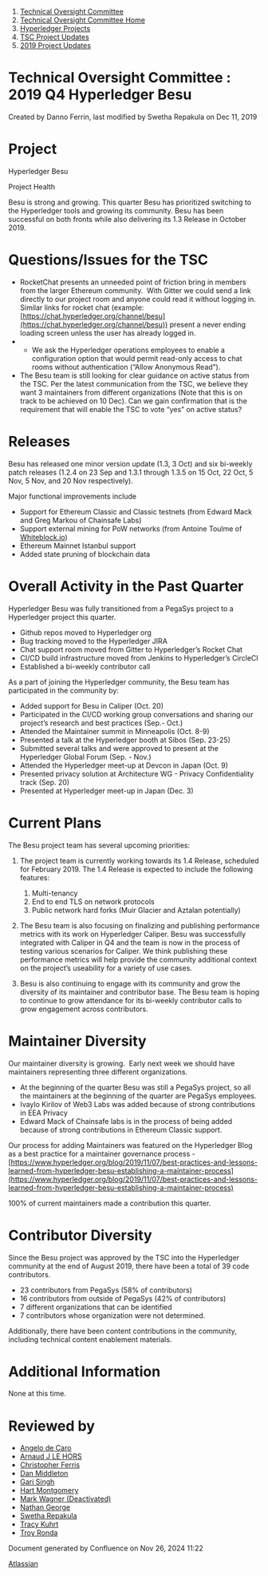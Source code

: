 1. [Technical Oversight Committee](index.html)
2. [Technical Oversight Committee Home](Technical-Oversight-Committee-Home_21430274.html)
3. [Hyperledger Projects](Hyperledger-Projects_21447704.html)
4. [TSC Project Updates](TSC-Project-Updates_21430854.html)
5. [2019 Project Updates](2019-Project-Updates_21447735.html)

# Technical Oversight Committee : 2019 Q4 Hyperledger Besu

Created by Danno Ferrin, last modified by Swetha Repakula on Dec 11, 2019

# Project

Hyperledger Besu

Project Health

Besu is strong and growing. This quarter Besu has prioritized switching to the Hyperledger tools and growing its community. Besu has been successful on both fronts while also delivering its 1.3 Release in October 2019.

# Questions/Issues for the TSC

- RocketChat presents an unneeded point of friction bring in members from the larger Ethereum community.  With Gitter we could send a link directly to our project room and anyone could read it without logging in.  Similar links for rocket chat (example: [https://chat.hyperledger.org/channel/besu](https://chat.hyperledger.org/channel/besu)) present a never ending loading screen unless the user has already logged in.
- - We ask the Hyperledger operations employees to enable a configuration option that would permit read-only access to chat rooms without authentication (“Allow Anonymous Read”).
- The Besu team is still looking for clear guidance on active status from the TSC. Per the latest communication from the TSC, we believe they want 3 maintainers from different organizations (Note that this is on track to be achieved on 10 Dec). Can we gain confirmation that is the requirement that will enable the TSC to vote “yes” on active status?

# Releases

Besu has released one minor version update (1.3, 3 Oct) and six bi-weekly patch releases (1.2.4 on 23 Sep and 1.3.1 through 1.3.5 on 15 Oct, 22 Oct, 5 Nov, 5 Nov, and 20 Nov respectively).

Major functional improvements include

- Support for Ethereum Classic and Classic testnets (from Edward Mack and Greg Markou of Chainsafe Labs)
- Support external mining for PoW networks (from Antoine Toulme of [Whiteblock.io](http://Whiteblock.io))
- Ethereum Mainnet Istanbul support
- Added state pruning of blockchain data

# Overall Activity in the Past Quarter

Hyperledger Besu was fully transitioned from a PegaSys project to a Hyperledger project this quarter.

- Github repos moved to Hyperledger org
- Bug tracking moved to the Hyperledger JIRA
- Chat support room moved from Gitter to Hyperledger’s Rocket Chat
- CI/CD build infrastructure moved from Jenkins to Hyperledger’s CircleCI
- Established a bi-weekly contributor call

As a part of joining the Hyperledger community, the Besu team has participated in the community by:

- Added support for Besu in Caliper (Oct. 20)
- Participated in the CI/CD working group conversations and sharing our project’s research and best practices (Sep.- Oct.)
- Attended the Maintainer summit in Minneapolis (Oct. 8-9)
- Presented a talk at the Hyperledger booth at Sibos (Sep. 23-25)
- Submitted several talks and were approved to present at the Hyperledger Global Forum (Sep. - Nov.)
- Attended the Hyperledger meet-up at Devcon in Japan (Oct. 9)
- Presented privacy solution at Architecture WG - Privacy Confidentiality track (Sep. 20)
- Presented at Hyperledger meet-up in Japan (Dec. 3)

# Current Plans

The Besu project team has several upcoming priorities:

1. The project team is currently working towards its 1.4 Release, scheduled for February 2019. The 1.4 Release is expected to include the following features:
   
   1. Multi-tenancy
   2. End to end TLS on network protocols
   3. Public network hard forks (Muir Glacier and Aztalan potentially)
2. The Besu team is also focusing on finalizing and publishing performance metrics with its work on Hyperledger Caliper. Besu was successfully integrated with Caliper in Q4 and the team is now in the process of testing various scenarios for Caliper. We think publishing these performance metrics will help provide the community additional context on the project’s useability for a variety of use cases.
3. Besu is also continuing to engage with its community and grow the diversity of its maintainer and contributor base. The Besu team is hoping to continue to grow attendance for its bi-weekly contributor calls to grow engagement across contributors.

# Maintainer Diversity

Our maintainer diversity is growing.  Early next week we should have maintainers representing three different organizations.

- At the beginning of the quarter Besu was still a PegaSys project, so all the maintainers at the beginning of the quarter are PegaSys employees.
- Ivaylo Kirilov of Web3 Labs was added because of strong contributions in EEA Privacy
- Edward Mack of Chainsafe labs is in the process of being added because of strong contributions in Ethereum Classic support.

Our process for adding Maintainers was featured on the Hyperledger Blog as a best practice for a maintainer governance process - [https://www.hyperledger.org/blog/2019/11/07/best-practices-and-lessons-learned-from-hyperledger-besu-establishing-a-maintainer-process](https://www.hyperledger.org/blog/2019/11/07/best-practices-and-lessons-learned-from-hyperledger-besu-establishing-a-maintainer-process)

100% of current maintainers made a contribution this quarter.

# Contributor Diversity

Since the Besu project was approved by the TSC into the Hyperledger community at the end of August 2019, there have been a total of 39 code contributors.

- 23 contributors from PegaSys (58% of contributors)
- 16 contributors from outside of PegaSys (42% of contributors)
- 7 different organizations that can be identified
- 7 contributors whose organization were not determined.

Additionally, there have been content contributions in the community, including technical content enablement materials.

# Additional Information

None at this time.

# Reviewed by

- [Angelo de Caro](https://lf-hyperledger.atlassian.net/wiki/people/70121:d6b0f0e4-825f-4f16-88e1-4d14e95f2f10?ref=confluence)
- [Arnaud J LE HORS](https://lf-hyperledger.atlassian.net/wiki/people/70121:0e75e3b8-500a-4067-9f7e-ed46e91bcb9d?ref=confluence)
- [Christopher Ferris](https://lf-hyperledger.atlassian.net/wiki/people/5abb903a8724022aa9070581?ref=confluence)
- [Dan Middleton](https://lf-hyperledger.atlassian.net/wiki/people/712020:2979764a-3998-4ef1-8810-60b799067924?ref=confluence)
- [Gari Singh](https://lf-hyperledger.atlassian.net/wiki/people/557058:51429e31-90f4-4684-b7cd-9a4fe15ff188?ref=confluence)
- [Hart Montgomery](https://lf-hyperledger.atlassian.net/wiki/people/712020:86f447c0-86dc-43b3-ac03-6a31923bbb84?ref=confluence)
- [Mark Wagner (Deactivated)](https://lf-hyperledger.atlassian.net/wiki/people/70121:81b88945-c9ef-40fe-9224-207bdb280922?ref=confluence)
- [Nathan George](https://lf-hyperledger.atlassian.net/wiki/people/712020:3e7556ab-cdb8-47f5-8b68-12a3378021fd?ref=confluence)
- [Swetha Repakula](https://lf-hyperledger.atlassian.net/wiki/people/712020:503b5691-8e92-4d2d-83d3-e9e74d296436?ref=confluence)
- [Tracy Kuhrt](https://lf-hyperledger.atlassian.net/wiki/people/712020:eb6ae9c3-aa8e-40ba-9dab-a6969b1ac52e?ref=confluence)
- [Troy Ronda](https://lf-hyperledger.atlassian.net/wiki/people/557058:c854f35a-2b58-4be3-9003-ca2a67495580?ref=confluence)

Document generated by Confluence on Nov 26, 2024 11:22

[Atlassian](http://www.atlassian.com/)
